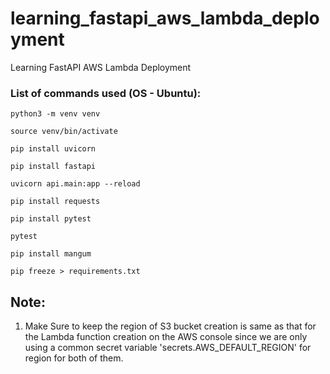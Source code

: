 # learning_fastapi_aws_lambda_deployment
Learning FastAPI AWS Lambda Deployment

### List of commands used (OS - Ubuntu):

```python3 -m venv venv```

```source venv/bin/activate```

```pip install uvicorn```

```pip install fastapi```

```uvicorn api.main:app --reload```

```pip install requests```

```pip install pytest```

```pytest```

```pip install mangum```

```pip freeze > requirements.txt```


## Note:
1. Make Sure to keep the region of S3 bucket creation is same as that for the Lambda function creation on the AWS console since we are only using a common secret variable 'secrets.AWS_DEFAULT_REGION' for region for both of them.